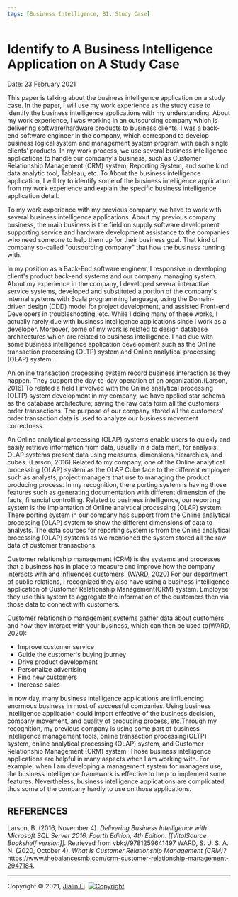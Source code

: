 ```yaml
---
tags: [Business Intelligence, BI, Study Case]
---
```

# Identify to A Business Intelligence Application on A Study Case

Date: 23 February 2021

This paper is talking about the business intelligence application on a study case. In the paper, I will use my work experience as the study case to identify the business intelligence applications with my understanding. About my work experience, I was working in an outsourcing company which is delivering software/hardware products to business clients. I was a back-end software engineer in the company, which correspond to develop business logical system and management system program with each single clients' products. In my work process, we use several business intelligence applications to handle our company's business, such as Customer Relationship Management (CRM) system, Reporting System, and some kind data analytic tool, Tableau, etc. To About the business intelligence application, I will try to identify some of the business intelligence application from my work experience and explain the specific business intelligence application detail.

To my work experience with my previous company, we have to work with several business intelligence applications. About my previous company business, the main business is the field on supply software development supporting service and hardware development assistance to the companies who need someone to help them up for their business goal. That kind of company so-called "outsourcing company" that how the business running with.

In my position as a Back-End software engineer, I responsive in developing client's product back-end systems and our company managing system. About my experience in the company, I developed several interactive service systems, developed and substituted a portion of the company's internal systems with Scala programming language, using the Domain-driven design (DDD) model for project development, and assisted Front-end Developers in troubleshooting, etc. While I doing many of these works, I actually rarely due with business intelligence applications since I work as a developer. Moreover, some of my work is related to design database architectures which are related to business intelligence. I had due with some business intelligence application development such as the Online transaction processing (OLTP) system and Online analytical processing (OLAP) system.

An online transaction processing system record business interaction as they happen. They support the day-to-day operation of an organization.(Larson, 2016) To related a field I involved with the Online analytical processing (OLTP) system development in my company, we have applied star schema as the database architecture; saving the raw data form all the customers' order transactions. The purpose of our company stored all the customers' order transaction data is used to analyze our business movement correctness.

An Online analytical processing (OLAP) systems enable users to quickly and easily retrieve information from data, usually in a data mart, for analysis. OLAP systems present data using measures, dimensions,hierarchies, and cubes. (Larson, 2016) Related to my company, one of the Online analytical processing (OLAP) system as the OLAP Cube face to the different employee such as analysts, project managers that use to managing the product producing process. In my recognition, there porting system is having those features such as generating documentation with different dimension of the facts, financial controlling. Related to business intelligence, our reporting system is the implantation of Online analytical processing (OLAP) system. There porting system in our company has support from the Online analytical processing (OLAP) system to show the different dimensions of data to analysts. The data sources for reporting system is from the Online analytical processing (OLAP) systems as we mentioned the system stored all the raw data of customer transactions.

Customer relationship management (CRM) is the systems and processes that a business has in place to measure and improve how the company interacts with and influences customers. (WARD, 2020) For our department of public relations, I recognized they also have using a business intelligence application of Customer Relationship Management(CRM) system. Employee they use this system to aggregate the information of the customers then via those data to connect with customers.

Customer relationship management systems gather data about customers and how they interact with your business, which can then be used to(WARD, 2020):

-   Improve customer service
-   Guide the customer\'s buying journey
-   Drive product development
-   Personalize advertising
-   Find new customers
-   Increase sales


In now day, many business intelligence applications are influencing enormous business in most of successful companies. Using business intelligence application could import effective of the business decision, company movement, and quality of producing process, etc.Through my recognition, my previous company is using some part of business intelligence management tools, online transaction processing(OLTP) system, online analytical processing (OLAP) system, and Customer Relationship Management (CRM) system. Those business intelligence applications are helpful in many aspects when I am working with. For example, when I am developing a management system for managers use, the business intelligence framework is effective to help to implement some features. Nevertheless, business intelligence applications are complicated, thus some of the company hardly to use on those applications.

## REFERENCES
Larson, B. (2016, November 4). *Delivering Business Intelligence with
Microsoft SQL Server 2016, Fourth Edition, 4th Edition*. *\[\[VitalSource Bookshelf version\]\].* Retrieved from vbk://9781259641497
WARD, S. U. S. A. N. (2020, October 4). *What Is Customer Relationship Management (CRM)?* https://www.thebalancesmb.com/crm-customer-relationship-management-2947184.

---
Copyright © 2021, [Jialin Li](https://github.com/keyskull).  [![Copyright](https://i.creativecommons.org/l/by-nc/4.0/80x15.png)](/LICENSE)